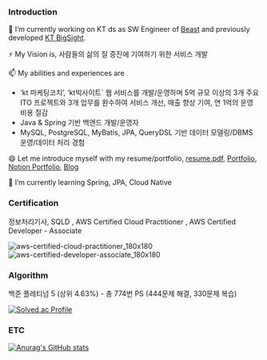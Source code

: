 ### Introduction

🔭 I’m currently working on KT ds as SW Engineer of [Beast](https://blog.naver.com/PostView.naver?blogId=ktds_official&logNo=223398274552&redirect=Dlog&widgetTypeCall=true&topReferer=https%3A%2F%2Fwww.google.com%2F&trackingCode=rss&directAccess=false) and previously developed [KT BigSight](https://bigsight.kt.com).

⚡ My Vision is, 사람들의 삶의 질 증진에 기여하기 위한 서비스 개발

📫 My abilities and experiences are
- ‘kt 마케팅코치’, ‘kt빅사이트` 웹 서비스를 개발/운영하며 5억 규모 이상의 3개 주요 ITO 프로젝트와 3개 업무를 완수하여 서비스 개선, 매출 향상 기여, 연 1억의 운영 비용 절감
- Java & Spring 기반 백엔드 개발/운영자
- MySQL, PostgreSQL, MyBatis, JPA, QueryDSL 기반 데이터 모델링/DBMS 운영/데이터 처리 경험

😄 Let me introduce myself with my resume/portfolio, [resume.pdf](https://github.com/user-attachments/files/17686261/_v1.5_20241109.pdf),
 [Portfolio](https://github.com/user-attachments/files/17686266/_v1.1_20241109.pdf), [Notion Portfolio](https://woozy-passbook-7ae.notion.site/Evan-e80121ba5b3544d090a68339ac134162), [Blog](https://carnival.tistory.com/)

🌱 I’m currently learning Spring, JPA, Cloud Native

### Certification

정보처리기사, SQLD , AWS Certified Cloud Practitioner , AWS Certified Developer - Associate

![aws-certified-cloud-practitioner_180x180](https://github.com/user-attachments/assets/34967939-6558-4717-9d59-054c98c599b2)
![aws-certified-developer-associate_180x180](https://github.com/user-attachments/assets/2d3a2594-5a66-4401-a7a4-56b443ec0695)

### Algorithm

백준 플레티넘 5 (상위 4.63%) - 총 774번 PS (444문제 해결, 330문제 복습)

[![Solved.ac Profile](http://mazassumnida.wtf/api/v2/generate_badge?boj=stam0325)](https://solved.ac/stam0325/)

### ETC

[![Anurag's GitHub stats](https://github-readme-stats.vercel.app/api?username=carnival77)](https://github.com/anuraghazra/github-readme-stats)

<!--
**carnival77/carnival77** is a ✨ _special_ ✨ repository because its `README.md` (this file) appears on your GitHub profile.

Here are some ideas to get you started:

- 🔭 I’m currently working on ...
- 🌱 I’m currently learning ...
- 👯 I’m looking to collaborate on ...
- 🤔 I’m looking for help with ...
- 💬 Ask me about ...
- 📫 How to reach me: ...
- 😄 Pronouns: ...
- ⚡ Fun fact: ...
-->
